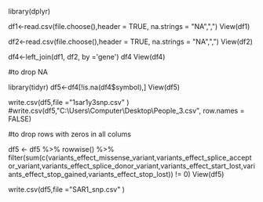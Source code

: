 library(dplyr)

df1<-read.csv(file.choose(),header = TRUE, na.strings = "NA",",")
View(df1)

df2<-read.csv(file.choose(),header = TRUE, na.strings = "NA",",")
View(df2)

df4<-left_join(df1, df2, by ='gene')
df4
View(df4)

#to drop NA

library(tidyr)
df5<-df4[!is.na(df4$symbol),]
View(df5)


write.csv(df5,file ="1sar1y3snp.csv" )
#write.csv(df5,"C:\\Users\\Computer\\Desktop\\People_3.csv", row.names = FALSE)

#to drop rows with zeros in all colums

df5 <- df5 %>% 
  rowwise() %>% 
  filter(sum(c(variants_effect_missense_variant,variants_effect_splice_acceptor_variant,variants_effect_splice_donor_variant,variants_effect_start_lost,variants_effect_stop_gained,variants_effect_stop_lost)) != 0)
View(df5)


write.csv(df5,file ="SAR1_snp.csv" )
